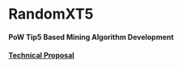# RandomXT5
#### PoW Tip5 Based Mining Algorithm Development
#### [Technical Proposal](proposal.md)
